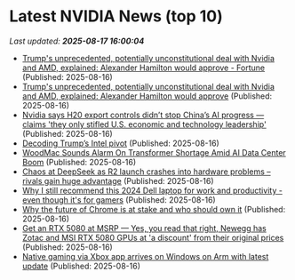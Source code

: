 # Latest NVIDIA News (top 10)
_Last updated: **2025-08-17 16:00:04**_

- [Trump's unprecedented, potentially unconstitutional deal with Nvidia and AMD, explained: Alexander Hamilton would approve - Fortune](https://slashdot.org/firehose.pl?op=view&amp;id=178704188) (Published: 2025-08-16)
- [Trump's unprecedented, potentially unconstitutional deal with Nvidia and AMD, explained: Alexander Hamilton would approve](https://biztoc.com/x/cb1bc35b5d1eb557) (Published: 2025-08-16)
- [Nvidia says H20 export controls didn’t stop China’s AI progress — claims 'they only stifled U.S. economic and technology leadership'](https://www.tomshardware.com/pc-components/gpus/nvidia-says-h20-export-controls-didnt-stop-chinas-ai-progress-claims-they-only-stifled-u-s-economic-and-technology-leadership) (Published: 2025-08-16)
- [Decoding Trump’s Intel pivot](https://siliconangle.com/2025/08/16/decoding-trumps-intel-pivot/) (Published: 2025-08-16)
- [WoodMac Sounds Alarm On Transformer Shortage Amid AI Data Center Boom](https://biztoc.com/x/7c905bb1d1b39d12) (Published: 2025-08-16)
- [Chaos at DeepSeek as R2 launch crashes into hardware problems – rivals gain huge advantage](https://www.techradar.com/pro/chaos-at-deepseek-as-r2-launch-crashes-into-hardware-problems-rivals-gain-huge-advantage) (Published: 2025-08-16)
- [Why I still recommend this 2024 Dell laptop for work and productivity - even though it's for gamers](https://www.zdnet.com/article/why-i-still-recommend-this-2024-dell-laptop-for-work-and-productivity-even-though-its-for-gamers/) (Published: 2025-08-16)
- [Why the future of Chrome is at stake and who should own it](https://www.androidcentral.com/apps-software/why-the-future-of-chrome-is-at-stake-and-who-should-own-it) (Published: 2025-08-16)
- [Get an RTX 5080 at MSRP — Yes, you read that right, Newegg has Zotac and MSI RTX 5080 GPUs at 'a discount' from their original prices](https://www.tomshardware.com/pc-components/gpus/get-an-rtx-5080-at-msrp-yes-you-read-that-right-newegg-has-zotac-and-msi-rtx-5080-gpus-at-a-discount-from-their-original-prices) (Published: 2025-08-16)
- [Native gaming via Xbox app arrives on Windows on Arm with latest update](https://www.notebookcheck.net/Native-gaming-via-Xbox-app-arrives-on-Windows-on-Arm-with-latest-update.1088569.0.html) (Published: 2025-08-16)
